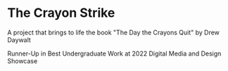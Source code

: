 # The Crayon Strike
A project that brings to life the book "The Day the Crayons Quit" by Drew Daywalt
  
Runner-Up in Best Undergraduate Work at 2022 Digital Media and Design Showcase
